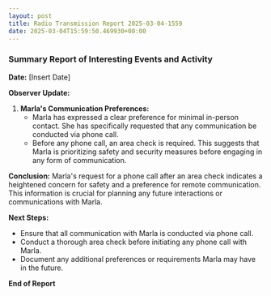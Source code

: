 ```yaml
---
layout: post
title: Radio Transmission Report 2025-03-04-1559
date: 2025-03-04T15:59:50.469930+00:00
---
```


### Summary Report of Interesting Events and Activity

**Date:** [Insert Date]

**Observer Update:**

1. **Marla's Communication Preferences:**
   - Marla has expressed a clear preference for minimal in-person contact. She has specifically requested that any communication be conducted via phone call.
   - Before any phone call, an area check is required. This suggests that Marla is prioritizing safety and security measures before engaging in any form of communication.

**Conclusion:**
Marla's request for a phone call after an area check indicates a heightened concern for safety and a preference for remote communication. This information is crucial for planning any future interactions or communications with Marla.

**Next Steps:**
- Ensure that all communication with Marla is conducted via phone call.
- Conduct a thorough area check before initiating any phone call with Marla.
- Document any additional preferences or requirements Marla may have in the future.

**End of Report**